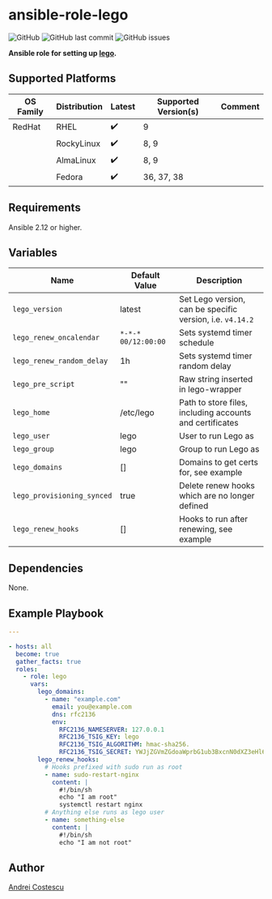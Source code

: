 # ansible-role-lego

![GitHub](https://img.shields.io/github/license/cosandr/ansible-role-lego) ![GitHub last commit](https://img.shields.io/github/last-commit/cosandr/ansible-role-lego) ![GitHub issues](https://img.shields.io/github/issues-raw/cosandr/ansible-role-lego)

**Ansible role for setting up [lego](https://go-acme.github.io/lego).**

## Supported Platforms

| OS Family | Distribution  | Latest | Supported Version(s) | Comment |
|-----------|---------------|--------|----------------------|---------|
| RedHat    | RHEL          | :heavy_check_mark: | 9 | |
|           | RockyLinux    | :heavy_check_mark: | 8, 9 | |
|           | AlmaLinux     | :heavy_check_mark: | 8, 9 | |
|           | Fedora        | :heavy_check_mark: | 36, 37, 38 | |

## Requirements

Ansible 2.12 or higher.

## Variables

| Name           | Default Value | Description                        |
| -------------- | ------------- | -----------------------------------|
| `lego_version` | latest | Set Lego version, can be specific version, i.e. `v4.14.2` |
| `lego_renew_oncalendar` | `*-*-* 00/12:00:00` | Sets systemd timer schedule |
| `lego_renew_random_delay` | 1h | Sets systemd timer random delay |
| `lego_pre_script` | "" | Raw string inserted in lego-wrapper |
| `lego_home` | /etc/lego | Path to store files, including accounts and certificates |
| `lego_user` | lego | User to run Lego as |
| `lego_group` | lego | Group to run Lego as |
| `lego_domains` | [] | Domains to get certs for, see example |
| `lego_provisioning_synced` | true | Delete renew hooks which are no longer defined |
| `lego_renew_hooks` | [] | Hooks to run after renewing, see example |


## Dependencies

None.

## Example Playbook

```yaml
---

- hosts: all
  become: true
  gather_facts: true
  roles:
    - role: lego
      vars:
        lego_domains:
          - name: "example.com"
            email: you@example.com
            dns: rfc2136
            env:
              RFC2136_NAMESERVER: 127.0.0.1
              RFC2136_TSIG_KEY: lego
              RFC2136_TSIG_ALGORITHM: hmac-sha256.
              RFC2136_TSIG_SECRET: YWJjZGVmZGdoaWprbG1ub3BxcnN0dXZ3eHl6MTIzNDU=
        lego_renew_hooks:
          # Hooks prefixed with sudo run as root
          - name: sudo-restart-nginx
            content: |
              #!/bin/sh
              echo "I am root"
              systemctl restart nginx
          # Anything else runs as lego user
          - name: something-else
            content: |
              #!/bin/sh
              echo "I am not root"
```

## Author

[Andrei Costescu](https://github.com/cosandr/)
